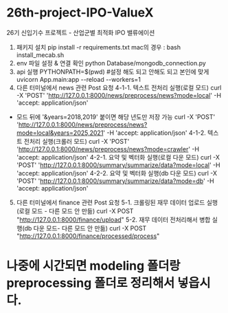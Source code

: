 # 26th-project-IPO-ValueX
26기 신입기수 프로젝트 - 산업군별 최적화 IPO 밸류에이션

1. 패키지 설치
pip install -r requirements.txt
mac의 경우 : bash install_mecab.sh
2. env 파일 설정 & 연결 확인
python Database/mongodb_connection.py      
3. api 실행
PYTHONPATH=$(pwd) #설정 해도 되고 안해도 되고 본인에 맞게
uvicorn App.main:app --reload --workers=1
4. 다른 터미널에서 news 관련 Post 요청
4-1-1. 텍스트 전처리 실행(로컬 모드)
curl -X 'POST' 'http://127.0.0.1:8000/news/preprocess/news?mode=local' -H 'accept: application/json' 
- 모드 뒤에 '&years=2018,2019' 붙이면 해당 년도만 저장 가능
curl -X 'POST' 'http://127.0.0.1:8000/news/preprocess/news?mode=local&years=2025,2021' -H 'accept: application/json'
4-1-2. 텍스트 전처리 실행(크롤러 모드)
curl -X 'POST' 'http://127.0.0.1:8000/news/preprocess/news?mode=crawler' -H 'accept: application/json'
4-2-1. 요약 및 벡터화 실행(로컬 다운 모드)
curl -X 'POST' 'http://127.0.0.1:8000/summary/summarize/data?mode=local' -H 'accept: application/json'
4-2-2. 요약 및 벡터화 실행(db 다운 모드)
curl -X 'POST' 'http://127.0.0.1:8000/summary/summarize/data?mode=db' -H 'accept: application/json'
5. 다른 터미널에서 finance 관련 Post 요청
5-1. 크롤링된 재무 데이터 업로드 실행(로컬 모드 - 다른 모드 안 만듦)
curl -X POST "http://127.0.0.1:8000/finance/upload"
5-2. 재무 데이터 전처리해서 병합 실행(db 다운 모드- 다른 모드 안 만듦)
curl -X POST "http://127.0.0.1:8000/finance/processed/process"


# 나중에 시간되면 modeling 폴더랑 preprocessing 폴더로 정리해서 넣읍시다.
